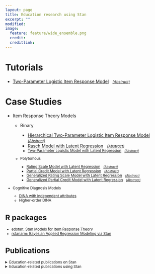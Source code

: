 ```yaml
---
layout: page
title: Education research using Stan
excerpt: ""
modified: 
image:
  feature: feature/wide_ensemble.png
  credit: 
  creditlink: 
---
```


# Tutorials
* [Two-Parameter Logistic Item Response Model](case-studies/tutorial_twopl.html) &nbsp; <small>[_(Abstract)_](../documentation/case-studies#two-parameter-logistic-item-response-model)</small>

# Case Studies
* Item Response Theory Models
  * Binary 
    * [Hierarchical Two-Parameter Logistic Item Response Model](case-studies/hierarchical_2pl.html) &nbsp; <small>[_(Abstract)_](../documentation/case-studies#hierarchical-two-parameter-logistic-item-response-model)</small>
    * [Rasch Model with Latent Regression](case-studies/rasch_latent_reg.html) &nbsp; <small>[_(Abstract)_](../documentation/case-studies#rasch-model-with-latent-regression)
    * [Two-Parameter Logistic Model with Latent Regression](case-studies/2pl_latent_reg.html) &nbsp; <small>[_(Abstract)_](../documentation/case-studies#two-parameter-logistic-model-with-latent-regression)</small>

  * Polytomous
    * [Rating Scale Model with Latent Regression](case-studies/rsm_latent_reg.html) &nbsp; <small>[_(Abstract)_](../documentation/case-studies#rating-scale-model-with-latent-regression)</small>
    * [Partial Credit Model with Latent Regression](case-studies/pcm_latent_reg.html) &nbsp; <small>[_(Abstract)_](../documentation/case-studies#partial-credit-model-with-latent-regression)</small>
    * [Generalized Rating Scale Model with Latent Regression](case-studies/grsm_latent_reg.html) &nbsp; <small>[_(Abstract)_](../documentation/case-studies#generalized-rating-scale-model-with-latent-regression)</small>
    * [Generalized Partial Credit Model with Latent Regression](case-studies/gpcm_latent_reg.html) &nbsp; <small>[_(Abstract)_](../documentation/case-studies#generalized-partial-credit-model-with-latent-regression)</small>

* Cognitive Diagnosis Models
    * [DINA with independent attributes](case-studies/dina_independence.html) 
    * Higher-order DINA

# R packages
* [edstan: Stan Models for Item Response Theory](https://cran.rstudio.com/web/packages/edstan/)
* [rstanarm: Bayesian Applied Regression Modeling via Stan](https://cran.rstudio.com/web/packages/rstanarm/)

# Publications
<details>
<summary>Education-related publications on Stan</summary>


<blockquote>
<p><small>Robert L. Grant, Daniel C. Furr, Bob Carpenter, and Andrew Gelman. 2016. Fitting Bayesian item response models in Stata and Stan. arXiv 1601.03443.</small></p></blockquote>

<ul>
<p><small>
</li> Andrew Gelman, Daniel Lee, and Jiqiang Guo. 2016. Stan: A probabilistic programming language for Bayesian inference and optimization. Journal of Educational and Behavioral Statistics.
</small></li></p></ul>

</details>

<details>
<summary>Education-related publications using Stan</summary><p>
<small>
> Gale, Julia, et al. "Student nurse selection and predictability of academic success: The Multiple Mini Interview project." Nurse Education Today 40 (2016): 123-127.

> Tan, Jessica Yik Chian. 2013. Mathematical modelling and statistical analysis of school-based student performance data. Thesis. School of Mathematical Sciences. University of Adelaide. https://digital.library.adelaide.edu.au/dspace/handle/2440/83277
</small>
</p></details>
